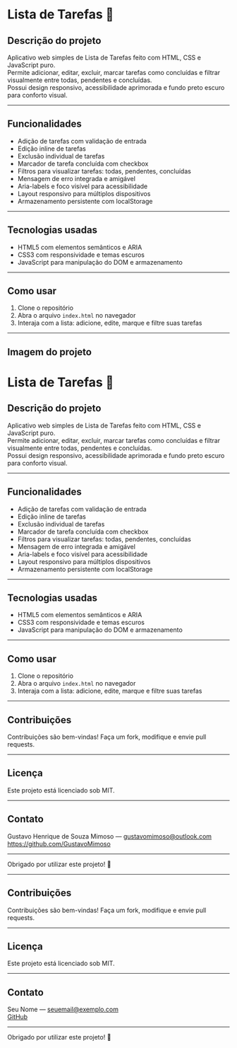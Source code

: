 # Lista de Tarefas 📝

## Descrição do projeto

Aplicativo web simples de Lista de Tarefas feito com HTML, CSS e JavaScript puro.  
Permite adicionar, editar, excluir, marcar tarefas como concluídas e filtrar visualmente entre todas, pendentes e concluídas.  
Possui design responsivo, acessibilidade aprimorada e fundo preto escuro para conforto visual.

---

## Funcionalidades

- Adição de tarefas com validação de entrada  
- Edição inline de tarefas  
- Exclusão individual de tarefas  
- Marcador de tarefa concluída com checkbox  
- Filtros para visualizar tarefas: todas, pendentes, concluídas  
- Mensagem de erro integrada e amigável  
- Aria-labels e foco visível para acessibilidade  
- Layout responsivo para múltiplos dispositivos  
- Armazenamento persistente com localStorage  

---

## Tecnologias usadas

- HTML5 com elementos semânticos e ARIA  
- CSS3 com responsividade e temas escuros  
- JavaScript para manipulação do DOM e armazenamento  

---

## Como usar

1. Clone o repositório  
2. Abra o arquivo `index.html` no navegador  
3. Interaja com a lista: adicione, edite, marque e filtre suas tarefas  

---

## Imagem do projeto

# Lista de Tarefas 📝

## Descrição do projeto

Aplicativo web simples de Lista de Tarefas feito com HTML, CSS e JavaScript puro.  
Permite adicionar, editar, excluir, marcar tarefas como concluídas e filtrar visualmente entre todas, pendentes e concluídas.  
Possui design responsivo, acessibilidade aprimorada e fundo preto escuro para conforto visual.

---

## Funcionalidades

- Adição de tarefas com validação de entrada  
- Edição inline de tarefas  
- Exclusão individual de tarefas  
- Marcador de tarefa concluída com checkbox  
- Filtros para visualizar tarefas: todas, pendentes, concluídas  
- Mensagem de erro integrada e amigável  
- Aria-labels e foco visível para acessibilidade  
- Layout responsivo para múltiplos dispositivos  
- Armazenamento persistente com localStorage  

---

## Tecnologias usadas

- HTML5 com elementos semânticos e ARIA  
- CSS3 com responsividade e temas escuros  
- JavaScript para manipulação do DOM e armazenamento  

---

## Como usar

1. Clone o repositório  
2. Abra o arquivo `index.html` no navegador  
3. Interaja com a lista: adicione, edite, marque e filtre suas tarefas  

---

## Contribuições

Contribuições são bem-vindas! Faça um fork, modifique e envie pull requests.

---

## Licença

Este projeto está licenciado sob MIT.

---

## Contato

Gustavo Henrique de Souza Mimoso — gustavomimoso@outlook.com  
https://github.com/GustavoMimoso

---

Obrigado por utilizar este projeto! 🎉

---

## Contribuições

Contribuições são bem-vindas! Faça um fork, modifique e envie pull requests.

---

## Licença

Este projeto está licenciado sob MIT.

---

## Contato

Seu Nome — seuemail@exemplo.com  
[GitHub](https://github.com/seuusuario)

---

Obrigado por utilizar este projeto! 🎉

